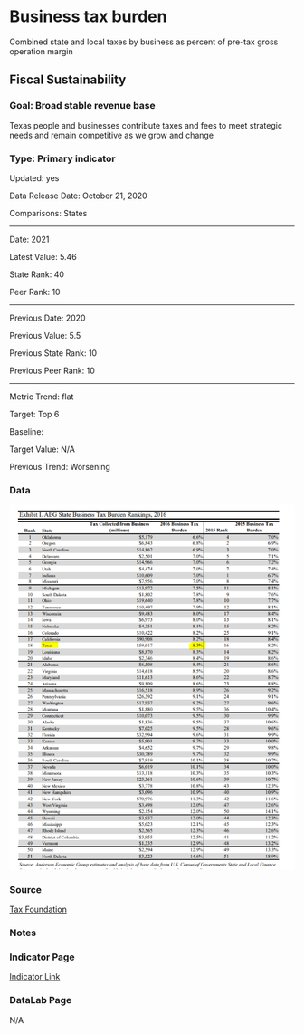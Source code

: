 # Business tax burden

Combined state and local taxes by business as percent of pre-tax gross operation margin

## Fiscal Sustainability

### Goal: Broad stable revenue base

Texas people and businesses contribute taxes and fees to meet strategic needs and remain competitive as we grow and change

### Type: Primary indicator

Updated: yes

Data Release Date: October 21, 2020

Comparisons: States


----

Date: 2021

Latest Value: 5.46

State Rank: 40

Peer Rank: 10


----

Previous Date:  2020

Previous Value: 5.5

Previous State Rank:   10

Previous Peer Rank: 10


----
Metric Trend: flat

Target: Top 6

Baseline: 

Target Value: N/A

Previous Trend: Worsening



<!--### Value

| Year      |  Value      | Rank        | Previous Year | Previous Value | Previous Rank | Trend | 
| ----------- | ----------- | ----------- | ----------- | ----------- | ----------- | -----------|
|   2016      |    8.31%    |      18     |    2015     |    8.2%     |      16     |    flat    | 

-->
### Data

![tax burden](./images/taxburden.PNG)

### Source

[Tax Foundation](https://taxfoundation.org/2021-state-business-tax-climate-index/)

<!-- [State and Local Tax Burden](https://taxfoundation.org/publications/state-local-tax-burden-rankings/)

[Anderson Economic Group](https://www.andersoneconomicgroup.com/reports-articles-and-working-papers/state-business-tax-rankings/)

[2018 State Business Tax Burden Rankings](https://www.andersoneconomicgroup.com/wp-content/uploads/AEGBusinessTaxBurdenStudy_2018_FINAL.pdf)

[2017 State Business Tax Burden Rankings](https://www.andersoneconomicgroup.com/Portals/0/AEG%20Tax%20Burden%20Study_2017_FINAL.pdf)

[WalletHub](https://wallethub.com/edu/states-with-highest-lowest-tax-burden/20494) -->

### Notes

### Indicator Page

[Indicator Link](https://indicators.texas2036.org/indicator/140)

### DataLab Page

N/A
